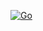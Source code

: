 [![Go](https://github.com/KiritoCyanPine/go-progress/actions/workflows/go.yml/badge.svg?branch=main&event=workflow_run)](https://github.com/KiritoCyanPine/go-progress/actions/workflows/go.yml)
